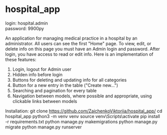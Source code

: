 # hospital_app
login: hospital.admin      
password: 9900py

An application for managing medical practice in a hospital by an administrator.
All users can see the first "Home" page. 
To view, edit, or delete info on this page you must have an Admin login and password.
After login, you have access to read or edit info.
Here is an implementation of these features: 
1. Login, logout for Admin user
2. Hidden info before login
3. Buttons for deleting and updating info for all categories
4. Button for a new entry in the table ("Create new...")
5. Searching and pagination for every table
6. Navigation between models, where possible and appropriate, using clickable links between models


Installation:
git clone https://github.com/ZaichenkoViktoriia/hospital_app/
cd hospital_app
python3 -m venv venv
source venv\Scripts\activate
pip install -r requirements.txt
python manage.py makemigrations
python manage.py migrate
python manage.py runserver
